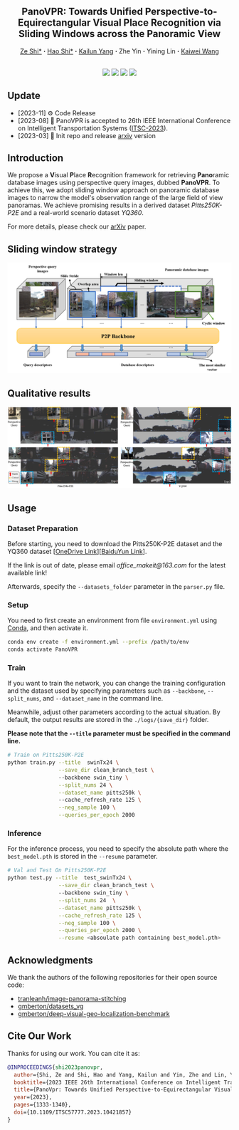 <div align="center"> 

## PanoVPR: Towards Unified Perspective-to-Equirectangular Visual Place Recognition via Sliding Windows across the Panoramic View

</div>

<p align="center">
  <a href="https://www.researchgate.net/profile/Ze-Shi-3" target="_blank">Ze&nbsp;Shi*</a> <b>&middot;</b>
  <a href="https://www.researchgate.net/profile/Shi-Hao-10" target="_blank">Hao&nbsp;Shi*</a> <b>&middot;</b>
  <a href="https://www.researchgate.net/profile/Kailun-Yang" target="_blank">Kailun&nbsp;Yang</a> <b>&middot;</b>
  Zhe&nbsp;Yin</a> <b>&middot;</b>
  Yining&nbsp;Lin</a> <b>&middot;</b>
  <a href="https://www.researchgate.net/profile/Kaiwei-Wang-4" target="_blank">Kaiwei&nbsp;Wang
  <br> <br>
</p>

<p align="center">
    <a href="https://arxiv.org/pdf/2303.14095.pdf">
        <img src="https://img.shields.io/badge/arXiv-2303.14095-red" /></a>
    <a href="https://pytorch.org/">
        <img src="https://img.shields.io/badge/Framework-PyTorch-orange.svg" /></a>
    <a href="https://paperswithcode.com/task/visual-place-recognition">
        <img src="https://img.shields.io/badge/Task-Visual%20Place%20Recognition-green.svg" /></a>
    <a href="https://github.com/zafirshi/PanoVPR/blob/master/LICENSE">
        <img src="https://img.shields.io/badge/License-MIT-blue.svg" /></a>
</p>

## Update

- [2023-11] :gear: Code Release
- [2023-08] :tada: PanoVPR is accepted to 26th IEEE International Conference on Intelligent Transportation Systems ([ITSC-2023](https://2023.ieee-itsc.org/)).
- [2023-03] :construction: Init repo and release [arxiv](https://arxiv.org/pdf/2303.14095.pdf) version

## Introduction

We propose a **V**isual **P**lace **R**ecognition framework for retrieving **Pano**ramic database images using perspective query images, dubbed **PanoVPR**. To achieve this, we adopt sliding window approach on panoramic database images to narrow the model's observation range of the large field of view panoramas. We achieve promising results in a derived dataset *Pitts250K-P2E* and a real-world scenario dataset *YQ360*. 

For more details, please check our [arXiv](https://arxiv.org/pdf/2303.14095.pdf) paper.

## Sliding window strategy

![Silding window](assets/slide-window.png)

## Qualitative results

![CMNeXt](assets/results.png)

## Usage

### Dataset Preparation

Before starting, you need to download the Pitts250K-P2E dataset and the YQ360 dataset [[OneDrive Link](https://zjueducn-my.sharepoint.com/:f:/g/personal/zafirshi_zju_edu_cn/Ei4N__otNrVAjxku0UnT-pQBdsOSF3PvAEi8Z9wGu7Aj0w?e=LvVwIp)][[BaiduYun Link](https://pan.baidu.com/s/1IBcpAwnwY5YlqfgfSqRz-w?pwd=Pano)].

If the link is out of date, please email _office_makeit@163.com_ for the latest available link!

Afterwards, specify the `--datasets_folder` parameter in the `parser.py` file.


### Setup

You need to first create an environment from file `environment.yml` using [Conda](https://docs.conda.io/projects/miniconda/en/latest/miniconda-install.html), and then activate it.

```bash
conda env create -f environment.yml --prefix /path/to/env
conda activate PanoVPR
```

### Train

If you want to train the network, you can change the training configuration and the dataset used 
by specifying parameters such as `--backbone`, `--split_nums`, and `--dataset_name` in the command line.

Meanwhile, adjust other parameters according to the actual situation.
By default, the output results are stored in the `./logs/{save_dir}` folder.

**Please note that the `--title` parameter must be specified in the command line.** 

```bash
# Train on Pitts250K-P2E
python train.py --title  swinTx24 \
                --save_dir clean_branch_test \ 
                --backbone swin_tiny \
                --split_nums 24 \
                --dataset_name pitts250k \ 
                --cache_refresh_rate 125 \
                --neg_sample 100 \
                --queries_per_epoch 2000
```

### Inference

For the inference process, you need to specify the absolute path where the `best_model.pth` is stored in the `--resume` parameter.

```bash
# Val and Test On Pitts250K-P2E
python test.py --title  test_swinTx24 \
                --save_dir clean_branch_test \ 
                --backbone swin_tiny \
                --split_nums 24  \
                --dataset_name pitts250k \
                --cache_refresh_rate 125 \
                --neg_sample 100 \
                --queries_per_epoch 2000 \
                --resume <absoulate path containing best_model.pth>
```

## Acknowledgments

We thank the authors of the following repositories for their open source code:

- [tranleanh/image-panorama-stitching](https://github.com/tranleanh/image-panorama-stitching)
- [gmberton/datasets_vg](https://github.com/gmberton/datasets_vg)
- [gmberton/deep-visual-geo-localization-benchmark](https://github.com/gmberton/deep-visual-geo-localization-benchmark)


## Cite Our Work

Thanks for using our work. You can cite it as:

```bib
@INPROCEEDINGS{shi2023panovpr,
  author={Shi, Ze and Shi, Hao and Yang, Kailun and Yin, Zhe and Lin, Yining and Wang, Kaiwei},
  booktitle={2023 IEEE 26th International Conference on Intelligent Transportation Systems (ITSC)}, 
  title={PanoVpr: Towards Unified Perspective-to-Equirectangular Visual Place Recognition via Sliding Windows Across the Panoramic View}, 
  year={2023},
  pages={1333-1340},
  doi={10.1109/ITSC57777.2023.10421857}
}
```
